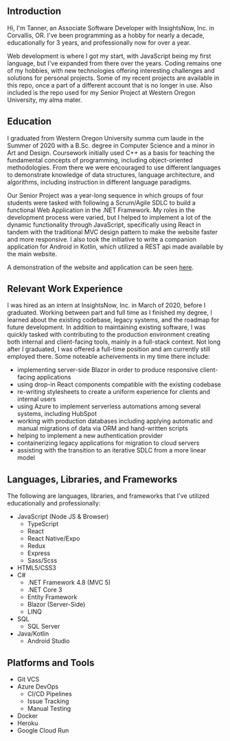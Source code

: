 ## Introduction
Hi, I'm Tanner, an Associate Software Developer with InsightsNow, Inc. in Corvallis, OR. I've been programming as a hobby for nearly a decade, educationally for 3 years, and professionally now for over a year.

Web development is where I got my start, with JavaScript being my first language, but I've expanded from there over the years. Coding remains one of my hobbies, with new technologies offering interesting challenges and solutions for personal projects. Some of my recent projects are available in this repo, once a part of a different account that is no longer in use. Also included is the repo used for my Senior Project at Western Oregon University, my alma mater.

## Education
I graduated from Western Oregon University summa cum laude in the Summer of 2020 with a B.Sc. degree in Computer Science and a minor in Art and Design. Coursework initially used C++ as a basis for teaching the fundamental concepts of programming, including object-oriented methodologies. From there we were encouraged to use different languages to demonstrate knowledge of data structures, language architecture, and algorithms, including instruction in different language paradigms.

Our Senior Project was a year-long sequence in which groups of four students were tasked with following a Scrum/Agile SDLC to build a functional Web Application in the .NET Framework. My roles in the development process were varied, but I helped to implement a lot of the dynamic functionality through JavaScript, specifically using React in tandem with the traditional MVC design pattern to make the website faster and more responsive. I also took the initiative to write a companion application for Android in Kotlin, which utilized a REST api made available by the main website.

A demonstration of the website and application can be seen [here](https://digitalcommons.wou.edu/aes/229/).

## Relevant Work Experience
I was hired as an intern at InsightsNow, Inc. in March of 2020, before I graduated. Working between part and full time as I finished my degree, I learned about the existing codebase, legacy systems, and the roadmap for future development. In addition to maintaining existing software, I was quickly tasked with contributing to the production environment creating both internal and client-facing tools, mainly in a full-stack context. Not long after I graduated, I was offered a full-time position and am currently still employed there. Some noteable acheivements in my time there include:
- implementing server-side Blazor in order to produce responsive client-facing applications
- using drop-in React components compatible with the existing codebase
- re-writing stylesheets to create a uniform experience for clients and internal users
- using Azure to implement serverless automations among several systems, including HubSpot
- working with production databases including applying automatic and manual migrations of data via ORM and hand-written scripts
- helping to implement a new authentication provider
- containerizing legacy applications for migration to cloud servers
- assisting with the transition to an iterative SDLC from a more linear model

## Languages, Libraries, and Frameworks
The following are languages, libraries, and frameworks that I've utilized educationally and professionally:
- JavaScript (Node JS & Browser)
  - TypeScript
  - React
  - React Native/Expo
  - Redux
  - Express
  - Sass/Scss
- HTML5/CSS3
- C#
  - .NET Framework 4.8 (MVC 5)
  - .NET Core 3
  - Entity Framework
  - Blazor (Server-Side)
  - LINQ
- SQL
  - SQL Server
- Java/Kotlin
  - Android Studio
  
## Platforms and Tools
- Git VCS
- Azure DevOps
  - CI/CD Pipelines
  - Issue Tracking
  - Manual Testing
- Docker
- Heroku
- Google Cloud Run
